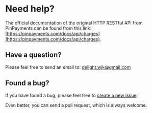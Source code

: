 # Need help?

The official documentation of the original HTTP RESTful API from PinPayments can be found from this link: [https://pinpayments.com/docs/api/charges](https://pinpayments.com/docs/api/charges).

## Have a question?

Please feel free to send an email to: [delight.wjk@gmail.com](mailto:delight.wjk@gmail.com)

## Found a bug?

If you have found a bug, please feel free to [create a new issue](https://github.com/PracticeInsight/pinpayments-java/issues/new).

Even better, you can send a pull request, which is always welcome.
